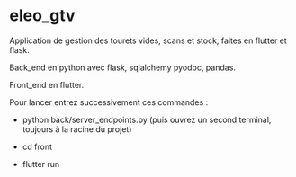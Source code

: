# eleo_gtv
Application de gestion des tourets vides, scans et stock, faites en flutter et flask.

Back_end en python avec flask, sqlalchemy pyodbc, pandas.

Front_end en flutter.

Pour lancer entrez successivement ces commandes :

 -   python back/server_endpoints.py (puis ouvrez un second terminal, toujours à la racine du projet)

 -   cd front

 -   flutter run

